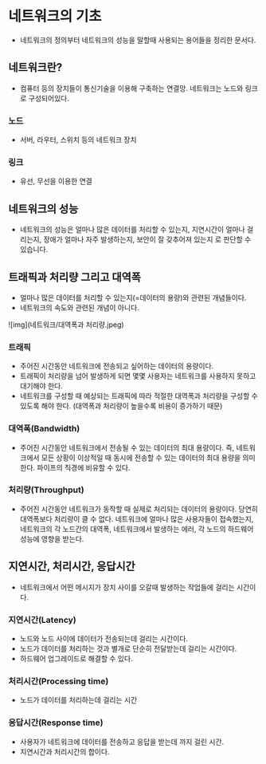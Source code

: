 # 네트워크의 기초
- 네트워크의 정의부터 네트워크의 성능을 말할때 사용되는 용어들을 정리한 문서다.
## 네트워크란?
- 컴퓨터 등의 장치들이 통신기술을 이용해 구축하는 연결망. 네트워크는 노드와 링크로 구성되어있다.
### 노드 
- 서버, 라우터, 스위치 등의 네트워크 장치
### 링크
- 유선, 무선을 이용한 연결

## 네트워크의 성능
- 네트워크의 성능은 얼마나 많은 데이터를 처리할 수 있는지, 지연시간이 얼마나 걸리는지, 장애가 얼마나 자주 발생하는지, 보안이 잘 갖추어져 있는지 로 판단할 수 있습니다.
## 트래픽과 처리량 그리고 대역폭
- 얼마나 많은 데이터를 처리할 수 있는지(=데이터의 용량)와 관련된 개념들이다.
- 네트워크의 속도와 관련된 개념이 아니다.

![img](네트워크/대역폭과 처리량.jpeg)

### 트래픽
- 주어진 시간동안 네트워크에 전송되고 싶어하는 데이터의 용량이다. 
- 트래픽이 처리량을 넘어 발생하게 되면 몇몇 사용자는 네트워크를 사용하지 못하고 대기해야 한다.
- 네트워크를 구성할 때 예상되는 트래픽에 따라 적절한 대역폭과 처리량을 구성할 수 있도록 해야 한다. (대역폭과 처리량이 높을수록 비용이 증가하기 때문)
### 대역폭(Bandwidth)
- 주어진 시간동안 네트워크에서 전송될 수 있는 데이터의 최대 용량이다. 즉, 네트워크에서 모든 상황이 이상적일 때 동시에 전송할 수 있는 데이터의 최대 용량을 의미한다. 파이프의 직경에 비유할 수 있다.
### 처리량(Throughput)
- 주어진 시간동안 네트워크가 동작할 때 실제로 처리되는 데이터의 용량이다. 당연히 대역폭보다 처리량이 클 수 없다. 네트워크에 얼마나 많은 사용자들이 접속했는지, 네트워크의 각 노드간의 대역폭, 네트워크에서 발생하는 에러, 각 노드의 하드웨어 성능에 영향을 받는다.

## 지연시간, 처리시간, 응답시간
- 네트워크에서 어떤 메시지가 장치 사이를 오갈때 발생하는 작업들에 걸리는 시간이다.
### 지연시간(Latency)
- 노드와 노드 사이에 데이터가 전송되는데 걸리는 시간이다.
- 노드가 데이터를 처리하는 것과 별개로 단순히 전달받는데 걸리는 시간이다.
- 하드웨어 업그레이드로 해결할 수 있다.
### 처리시간(Processing time)
- 노드가 데이터를 처리하는데 걸리는 시간
### 응답시간(Response time)
- 사용자가 네트워크에 데이터를 전송하고 응답을 받는데 까지 걸린 시간.
- 지연시간과 처리시간의 합이다.